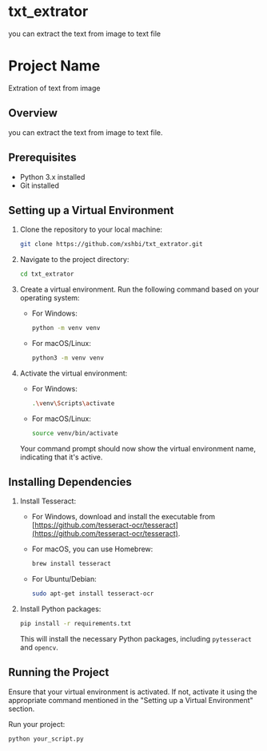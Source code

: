 # txt_extrator
you can extract the text from image to text file
# Project Name
Extration of text from image 

## Overview

you can extract the text from image to text file.

## Prerequisites

- Python 3.x installed
- Git installed

## Setting up a Virtual Environment

1. Clone the repository to your local machine:

    ```bash
    git clone https://github.com/xshbi/txt_extrator.git
   
    ```

2. Navigate to the project directory:

    ```bash
    cd txt_extrator
    ```

3. Create a virtual environment. Run the following command based on your operating system:

    - For Windows:

        ```bash
        python -m venv venv
        ```

    - For macOS/Linux:

        ```bash
        python3 -m venv venv
        ```

4. Activate the virtual environment:

    - For Windows:

        ```bash
        .\venv\Scripts\activate
        ```

    - For macOS/Linux:

        ```bash
        source venv/bin/activate
        ```

    Your command prompt should now show the virtual environment name, indicating that it's active.

## Installing Dependencies

1. Install Tesseract:

    - For Windows, download and install the executable from [https://github.com/tesseract-ocr/tesseract](https://github.com/tesseract-ocr/tesseract).
    - For macOS, you can use Homebrew:

        ```bash
        brew install tesseract
        ```

    - For Ubuntu/Debian:

        ```bash
        sudo apt-get install tesseract-ocr
        ```

2. Install Python packages:

    ```bash
    pip install -r requirements.txt
    ```

    This will install the necessary Python packages, including `pytesseract` and `opencv`.

## Running the Project

Ensure that your virtual environment is activated. If not, activate it using the appropriate command mentioned in the "Setting up a Virtual Environment" section.

Run your project:

```bash
python your_script.py
